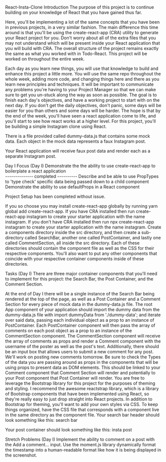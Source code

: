 React-Insta-Clone
Introduction
The purpose of this project is to continue building on your knowledge of React that you have gained thus far.

Here, you'll be implementing a lot of the same concepts that you have been in previous projects, in a very similar fashion.
The main difference this time around is that you'll be using the create-react-app (CRA) utility to generate your React project for you.
Don't worry about all of the extra files that you may not understand which will be present inside your React application that you will build with CRA.
The overall structure of the project remains exactly the same as what you worked with in Todo-React.
This project will be worked on throughout the entire week.

Each day as you learn new things, you will use that knowledge to build and enhance this project a little more.
You will use the same repo throughout the whole week, adding more code, and changing things here and there as you learn new principles and techniques.
It will be important to communicate any problems you're having to your Project Manager so that we can make sure to get you un-stuck along the way as soon as possible.
The goal is to finish each day's objectives, and have a working project to start with on the next day.
If you don't get the daily objectives, don't panic, some days will be easier for you than others and some days will be harder.
The hope is that by the end of the week, you'll have seen a react application come to life, and you'll start to see how react works at a higher level.
For this project, you'll be building a simple Instagram clone using React.

There is a file provided called dummy-data.js that contains some mock data. Each object in the mock data represents a faux Instagram post.

Your React application will receive faux post data and render each as a separate Instagram post.

Day I
Focus (Day I)
Demonstrate the the ability to use create-react-app to boilerplate a react application  
-------------- completed ----------
Describe and be able to use PropTypes to 'type check' specific data being passed down to a child component
Demonstrate the ability to use defaultProps in a React component

Project Setup has been completed without issue.

If you so choose you may install create-react-app globally by running yarn global add create-react-app.
If you have CRA installed then run create-react-app instagram to create your starter application with the name instagram.
If you don't have CRA installed then run npx create-react-app instagram to create your starter application with the name instagram.
Create a components directory inside the src directory, and then create a sub-directory called SearchBar, another one called PostContainer, and lastly one called CommentSection, all inside the src directory. Each of these directories should contain the component file as well as the CSS for their respective components. You'll also want to put any other components that coincide with your respective container components inside of these directories.


Tasks (Day I)
There are three major container components that you'll need to implement for this project: the Search Bar, the Post Container, and the Comment Section.

At the end of Day I there will be a single instance of the Search Bar being rendered at the top of the page, as well as a Post Container and a Comment Section for every piece of mock data in the dummy-data.js file.
The root App component of your application should import the dummy data from the dummy-data.js file with import dummyData from './dummy-data'; and iterate over said data, passing each individual object as a prop to an instance of PostContainer.
Each PostContainer component will then pass the array of comments on each post object as a prop to an instance of the CommentSection component.
The CommentSection component will receive the array of comments as props and render a Comment component with the username of the poster as well as the post's text. Additionally, there should be an input box that allows users to submit a new comment for any post. We'll work on posting new comments tomorrow.
Be sure to check the Types of the data you are passing around as props in the components that will be using props to present data as DOM elements. This should be linked to your Comment component that Comment Section will render and potentially to your Post component that Post Container will render.
You are free to leverage the Bootstrap library for this project for the purposes of theming and styling. I recommend the awesome reactstrap library, which is a library of Bootstrap components that have been implemented using React, so they're really easy to just drop straight into React projects.
In addition to Bootstrap for theming, you'll want to add your own styles via CSS. To keep things organized, have the CSS file that corresponds with a component live in the same directory as the component file.
Your search bar header should look something like this: search bar

Your post container should look something like this: insta post

Stretch Problems (Day I)
Implement the ability to comment on a post with the Add a comment... input.
Use the moment.js library dynamically format the timestamp into a human-readable format like how it is being displayed in the screenshot.